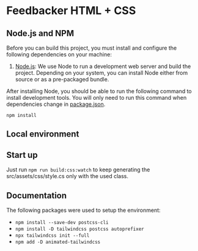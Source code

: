 # Feedbacker HTML + CSS

## Node.js and NPM

Before you can build this project, you must install and configure the following dependencies on your machine:

1. [Node.js](https://nodejs.org/): We use Node to run a development web server and build the project.
   Depending on your system, you can install Node either from source or as a pre-packaged bundle.

After installing Node, you should be able to run the following command to install development tools.
You will only need to run this command when dependencies change in [package.json](package.json).

```
npm install
```

## Local environment

<!-- jhipster-needle-localEnvironment -->

## Start up

Just run `npm run build:css:watch` to keep generating the src/assets/css/style.cs only with the used class.

<!-- jhipster-needle-startupCommand -->

## Documentation

The following packages were used to setup the environment:

- `npm install --save-dev postcss-cli`
- `npm install -D tailwindcss postcss autoprefixer`
- `npx tailwindcss init --full`
- `npm add -D animated-tailwindcss`

<!-- jhipster-needle-documentation -->
